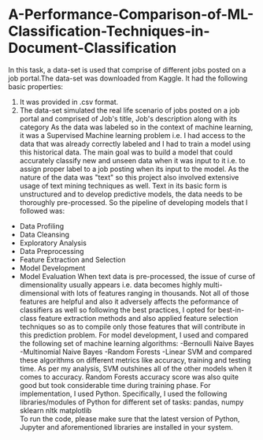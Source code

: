 # A-Performance-Comparison-of-ML-Classification-Techniques-in-Document-Classification
In this task, a data-set is used that comprise of different jobs posted on a job portal.The data-set was downloaded from Kaggle. It had the following basic properties:
1. It was provided in .csv format.
2. The data-set simulated the real life scenario of jobs posted on a job portal and comprised of Job's title, Job's description along with its category As the data was labeled so in the context of machine learning, it was a Supervised Machine learning problem i.e. I had access to the data that was already correctly labeled and I had to train a model using this historical data. The main goal was to build a model that could accurately classify new and unseen data when it was input to it i.e. to assign proper label to a job posting when its input to the model. As the nature of the data was "text" so this project also involved extensive usage of text mining techniques as well. Text in its basic form is unstructured and to develop predictive models, the data needs to be thoroughly pre-processed. So the pipeline of developing models that I followed was:
- Data Profiling
- Data Cleansing 
- Exploratory Analysis
- Data Preprocessing
- Feature Extraction and Selection
- Model Development 
- Model Evaluation 
 When text data is pre-processed, the issue of curse of dimensionality usually appears i.e. data becomes highly multi-dimensional with lots of features ranging in thousands. Not all of those features are helpful and also it adversely affects the peformance of classifiers as well so following the best practices, I opted for best-in-class feature extraction methods and also applied feature selection techniques so as to compile only those features that will contribute in this prediction problem. For model development, I used and compared the following set of machine learning algorithms:
-Bernoulli Naive Bayes
-Multinomial Naive Bayes
-Random Forests 
-Linear SVM 
and compared these algorithms on different metrics like accuracy, training and testing time. As per my analysis, SVM outshines all of the other models when it comes to accuracy. Random Forests accuracy score was also quite good but took considerable time during training phase. For implementation, I used Python. Specifically, I used the following libraries/modules of Python for different set of tasks: pandas, numpy sklearn nltk matplotlib  
To run the code, please make sure that the latest version of Python, Jupyter and aforementioned libraries are installed in your system.
